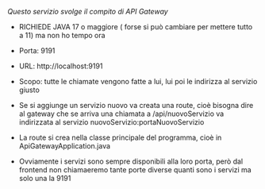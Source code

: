 *Questo servizio svolge il compito di API Gateway*
- RICHIEDE JAVA 17 o maggiore ( forse si può cambiare per mettere tutto a 11)
ma non ho tempo ora
- Porta: 9191
- URL: http://localhost:9191
- Scopo: tutte le chiamate vengono fatte a lui, lui poi le indirizza al servizio giusto
- Se si aggiunge un servizio nuovo va creata una route, cioè
bisogna dire al gateway che se arriva una chiamata a /api/nuovoServizio va indirizzata al servizio nuovoServizio:portaNuovoServizio

- La route si crea nella classe principale del programma, cioè in ApiGatewayApplication.java
- Ovviamente i servizi sono sempre disponibili alla loro porta, però dal frontend non chiamaeremo tante porte 
diverse quanti sono i servizi ma solo una la 9191